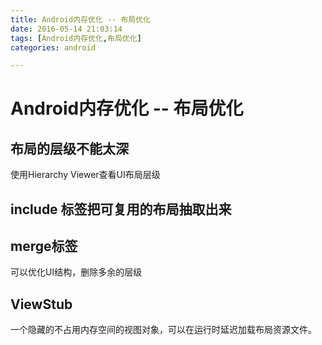 ```yaml
---
title: Android内存优化 -- 布局优化
date: 2016-05-14 21:03:14
tags: [Android内存优化,布局优化]
categories: android

---
```


# Android内存优化 -- 布局优化

## 布局的层级不能太深
使用Hierarchy Viewer查看UI布局层级

## include 标签把可复用的布局抽取出来

## merge标签
可以优化UI结构，删除多余的层级

## ViewStub
一个隐藏的不占用内存空间的视图对象，可以在运行时延迟加载布局资源文件。


